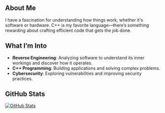 ## About Me

I have a fascination for understanding how things work, whether it's software or hardware. C++ is my favorite language—there’s something rewarding about crafting efficient code that gets the job done.

## What I’m Into

- **Reverse Engineering**: Analyzing software to understand its inner workings and discover how it operates.
- **C++ Programming**: Building applications and solving complex problems.
- **Cybersecurity**: Exploring vulnerabilities and improving security practices.

## GitHub Stats
[![GitHub Stats](https://github-readme-stats.vercel.app/api?username=freedthebest666&theme=dark&show_icons=true&hide_border=true&count_private=true)](https://github-stats.omsimos.com/)

<!--
**freedthebest666/freedthebest666** is a ✨ _special_ ✨ repository because its `README.md` (this file) appears on your GitHub profile.

Here are some ideas to get you started:

- 🔭 I’m currently working on ...
- 🌱 I’m currently learning ...
- 👯 I’m looking to collaborate on ...
- 🤔 I’m looking for help with ...
- 💬 Ask me about ...
- 📫 How to reach me: ...
- 😄 Pronouns: ...
- ⚡ Fun fact: ...
-->
